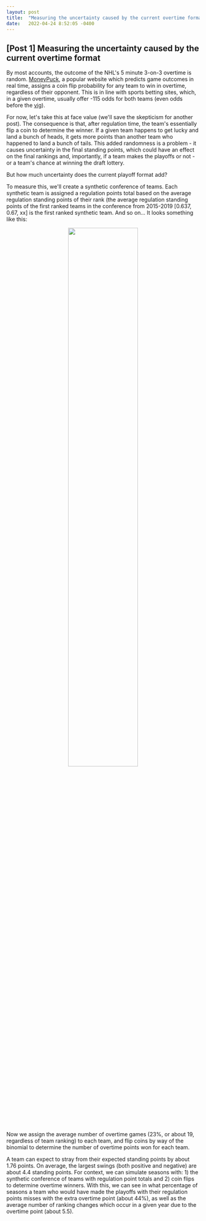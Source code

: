 ```yaml
---
layout: post
title:  "Measuring the uncertainty caused by the current overtime format"
date:   2022-04-24 8:52:05 -0400
---
```

<h2>[Post 1] Measuring the uncertainty caused by the current overtime format</h2>
<p>
By most accounts, the outcome of the NHL's 5 minute 3-on-3 overtime is random. <a href="https://moneypuck.com/">MoneyPuck</a>, a popular website which predicts game outcomes in real time, assigns a coin flip probability for any team to win in overtime, regardless of their opponent. This is in line with sports betting sites, which, in a given overtime, usually offer -115 odds for both teams (even odds before the <a href="https://en.wikipedia.org/wiki/Vigorish">vig</a>). 
</p>
<p>
For now, let's take this at face value (we'll save the skepticism for another post). The consequence is that, after regulation time, the team's essentially flip a coin to determine the winner. If a given team happens to get lucky and land a bunch of heads, it gets more points than another team who happened to land a bunch of tails.  This added randomness is a problem - it causes uncertainty in the final standing points, which could have an effect on the final rankings and, importantly, if a team makes the playoffs or not - or a team's chance at winning the draft lottery.
</p>
<p>
But how much uncertainty does the current playoff format add?
</p>
<p>
To measure this, we'll create a synthetic conference of teams. Each synthetic team is assigned a regulation points total based on the average regulation standing points of their rank (the average regulation standing points of the first ranked teams in the conference from 2015-2019 [0.637, 0.67, xx] is the first ranked synthetic team. And so on... It looks something like this:
</p>
<p>
<div style="text-align: center"> 
<img src="https://spazznolo.github.io/figs/post-regulation-one-one.png" width="60%" length="150"/>
</div>
</p>
<p>
Now we assign the average number of overtime games (23%, or about 19, regardless of team ranking) to each team, and flip coins by way of the binomial to determine the number of overtime points won for each team. 
</p>
<p>
A team can expect to stray from their expected standing points by about 1.76 points. On average, the largest swings (both positive and negative) are about 4.4 standing points. For context, we can simulate seasons with: 1) the synthetic conference of teams with regulation point totals and 2) coin flips to determine overtime winners. With this, we can see in what percentage of seasons a team who would have made the playoffs with their regulation points misses with the extra overtime point (about 44%), as well as the average number of ranking changes which occur in a given year due to the overtime point (about 5.5).
</p>







